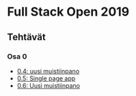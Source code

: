 # Full Stack Open 2019

## Tehtävät

### Osa 0
* [0.4: uusi muistiinpano](https://github.com/joonaspartanen/full_stack_open_2019_osa_0/blob/master/0.4.txt)
* [0.5: Single page app](https://github.com/joonaspartanen/full_stack_open_2019_osa_0/blob/master/0.5.txt)
* [0.6: Uusi muistiinpano](https://github.com/joonaspartanen/full_stack_open_2019_osa_0/blob/master/0.6.txt)
